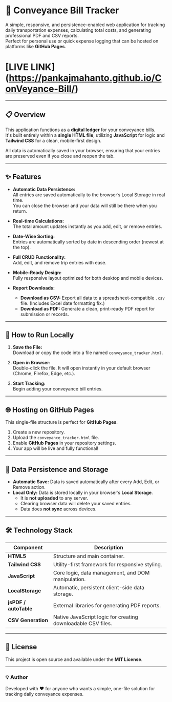 # 🚗 Conveyance Bill Tracker

A simple, responsive, and persistence-enabled web application for tracking daily transportation expenses, calculating total costs, and generating professional PDF and CSV reports.  
Perfect for personal use or quick expense logging that can be hosted on platforms like **GitHub Pages**.

# [LIVE LINK] (https://pankajmahanto.github.io/ConVeyance-Bill/)
---

## 📋 Overview

This application functions as a **digital ledger** for your conveyance bills.  
It's built entirely within a **single HTML file**, utilizing **JavaScript** for logic and **Tailwind CSS** for a clean, mobile-first design.

All data is automatically saved in your browser, ensuring that your entries are preserved even if you close and reopen the tab.

---

## ✨ Features

- **Automatic Data Persistence:**  
  All entries are saved automatically to the browser’s Local Storage in real time.  
  You can close the browser and your data will still be there when you return.

- **Real-time Calculations:**  
  The total amount updates instantly as you add, edit, or remove entries.

- **Date-Wise Sorting:**  
  Entries are automatically sorted by date in descending order (newest at the top).

- **Full CRUD Functionality:**  
  Add, edit, and remove trip entries with ease.

- **Mobile-Ready Design:**  
  Fully responsive layout optimized for both desktop and mobile devices.

- **Report Downloads:**  
  - **Download as CSV:** Export all data to a spreadsheet-compatible `.csv` file. (Includes Excel date formatting fix.)  
  - **Download as PDF:** Generate a clean, print-ready PDF report for submission or records.

---

## 🚀 How to Run Locally

1. **Save the File:**  
   Download or copy the code into a file named `conveyance_tracker.html`.

2. **Open in Browser:**  
   Double-click the file. It will open instantly in your default browser (Chrome, Firefox, Edge, etc.).

3. **Start Tracking:**  
   Begin adding your conveyance bill entries.

---

## 🌐 Hosting on GitHub Pages

This single-file structure is perfect for **GitHub Pages**.

1. Create a new repository.
2. Upload the `conveyance_tracker.html` file.
3. Enable **GitHub Pages** in your repository settings.
4. Your app will be live and fully functional!

---

## 💾 Data Persistence and Storage

- **Automatic Save:** Data is saved automatically after every Add, Edit, or Remove action.  
- **Local Only:** Data is stored locally in your browser’s **Local Storage**.  
  - It is **not uploaded** to any server.  
  - Clearing browser data will delete your saved entries.  
  - Data does **not sync** across devices.

---

## 🛠️ Technology Stack

| Component      | Description                                                  |
|----------------|--------------------------------------------------------------|
| **HTML5**      | Structure and main container.                                |
| **Tailwind CSS** | Utility-first framework for responsive styling.             |
| **JavaScript** | Core logic, data management, and DOM manipulation.           |
| **LocalStorage** | Automatic, persistent client-side data storage.             |
| **jsPDF / autoTable** | External libraries for generating PDF reports.         |
| **CSV Generation** | Native JavaScript logic for creating downloadable CSV files. |

---

## 📄 License

This project is open source and available under the **MIT License**.

---

### 💡 Author
Developed with ❤️ for anyone who wants a simple, one-file solution for tracking daily conveyance expenses.
